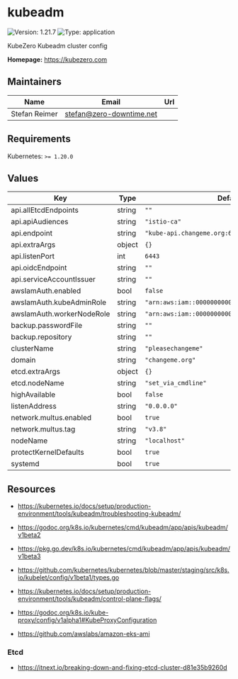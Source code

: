 # kubeadm

![Version: 1.21.7](https://img.shields.io/badge/Version-1.21.7-informational?style=flat-square) ![Type: application](https://img.shields.io/badge/Type-application-informational?style=flat-square)

KubeZero Kubeadm cluster config

**Homepage:** <https://kubezero.com>

## Maintainers

| Name | Email | Url |
| ---- | ------ | --- |
| Stefan Reimer | stefan@zero-downtime.net |  |

## Requirements

Kubernetes: `>= 1.20.0`

## Values

| Key | Type | Default | Description |
|-----|------|---------|-------------|
| api.allEtcdEndpoints | string | `""` |  |
| api.apiAudiences | string | `"istio-ca"` |  |
| api.endpoint | string | `"kube-api.changeme.org:6443"` |  |
| api.extraArgs | object | `{}` |  |
| api.listenPort | int | `6443` |  |
| api.oidcEndpoint | string | `""` | s3://${CFN[ConfigBucket]}/k8s/$CLUSTERNAME |
| api.serviceAccountIssuer | string | `""` | https://s3.${REGION}.amazonaws.com/${CFN[ConfigBucket]}/k8s/$CLUSTERNAME |
| awsIamAuth.enabled | bool | `false` |  |
| awsIamAuth.kubeAdminRole | string | `"arn:aws:iam::000000000000:role/KubernetesNode"` |  |
| awsIamAuth.workerNodeRole | string | `"arn:aws:iam::000000000000:role/KubernetesNode"` |  |
| backup.passwordFile | string | `""` | /etc/cloudbender/clusterBackup.passphrase |
| backup.repository | string | `""` | s3:https://s3.amazonaws.com/${CFN[ConfigBucket]}/k8s/${CLUSTERNAME}/clusterBackup |
| clusterName | string | `"pleasechangeme"` |  |
| domain | string | `"changeme.org"` |  |
| etcd.extraArgs | object | `{}` |  |
| etcd.nodeName | string | `"set_via_cmdline"` |  |
| highAvailable | bool | `false` |  |
| listenAddress | string | `"0.0.0.0"` | Needs to be set to primary node IP |
| network.multus.enabled | bool | `true` |  |
| network.multus.tag | string | `"v3.8"` |  |
| nodeName | string | `"localhost"` | set to $HOSTNAME |
| protectKernelDefaults | bool | `true` |  |
| systemd | bool | `true` | Set to false for openrc, eg. on Gentoo or Alpine |

## Resources

- https://kubernetes.io/docs/setup/production-environment/tools/kubeadm/troubleshooting-kubeadm/
- https://godoc.org/k8s.io/kubernetes/cmd/kubeadm/app/apis/kubeadm/v1beta2
- https://pkg.go.dev/k8s.io/kubernetes/cmd/kubeadm/app/apis/kubeadm/v1beta3
- https://github.com/kubernetes/kubernetes/blob/master/staging/src/k8s.io/kubelet/config/v1beta1/types.go
- https://kubernetes.io/docs/setup/production-environment/tools/kubeadm/control-plane-flags/
- https://godoc.org/k8s.io/kube-proxy/config/v1alpha1#KubeProxyConfiguration

- https://github.com/awslabs/amazon-eks-ami

### Etcd
- https://itnext.io/breaking-down-and-fixing-etcd-cluster-d81e35b9260d

